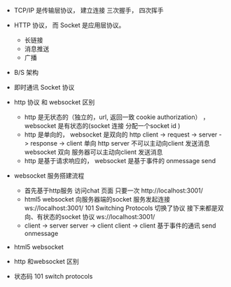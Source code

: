 - TCP/IP 是传输层协议，
  建立连接 三次握手， 四次挥手
- HTTP 协议， 而 Socket 是应用层协议。 
  - 长链接
  - 消息推送
  - 广播
- B/S 架构
- 即时通讯  Socket 协议

- http 协议 和 websocket 区别
  - http 是无状态的（独立的，url, 返回一致 cookie authorization） ， websocket 是有状态的(socket 连接 分配一个socket id )
  - http 是单向的， websocket 是双向的
    http client -> request -> server -> response -> client 单向
    http server 不可以主动向client 发送消息
    websocket 双向 服务器可以主动向client 发送消息
  - http 是基于请求响应的， websocket 是基于事件的
    onmessage 
    send 
- websocket 服务搭建流程
  - 首先基于http服务 访问chat 页面
    只要一次
    http://localhost:3001/
  - html5 websocket 向服务器端的socket 服务发起连接
    ws://localhost:3001/
    101 Switching Protocols 切换了协议
    接下来都是双向、有状态的socket 协议
    ws://localhost:3001/
  - client -> server 
    server -> client 
    client -> client 
    基于事件的通讯
    send   onmessage 

- html5 websocket 
- http 和websocket 区别
- 状态码 101 switch protocols